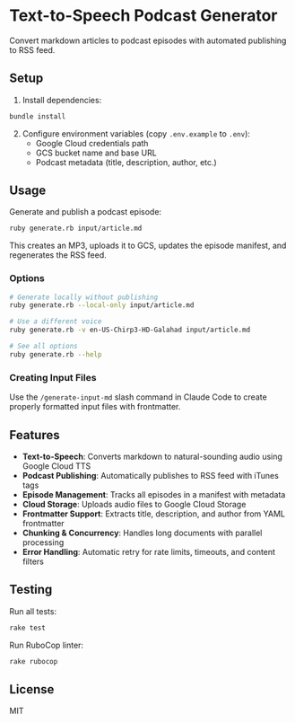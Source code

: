 # Text-to-Speech Podcast Generator

Convert markdown articles to podcast episodes with automated publishing to RSS feed.

## Setup

1. Install dependencies:
```bash
bundle install
```

2. Configure environment variables (copy `.env.example` to `.env`):
   - Google Cloud credentials path
   - GCS bucket name and base URL
   - Podcast metadata (title, description, author, etc.)

## Usage

Generate and publish a podcast episode:

```bash
ruby generate.rb input/article.md
```

This creates an MP3, uploads it to GCS, updates the episode manifest, and regenerates the RSS feed.

### Options

```bash
# Generate locally without publishing
ruby generate.rb --local-only input/article.md

# Use a different voice
ruby generate.rb -v en-US-Chirp3-HD-Galahad input/article.md

# See all options
ruby generate.rb --help
```

### Creating Input Files

Use the `/generate-input-md` slash command in Claude Code to create properly formatted input files with frontmatter.

## Features

- **Text-to-Speech**: Converts markdown to natural-sounding audio using Google Cloud TTS
- **Podcast Publishing**: Automatically publishes to RSS feed with iTunes tags
- **Episode Management**: Tracks all episodes in a manifest with metadata
- **Cloud Storage**: Uploads audio files to Google Cloud Storage
- **Frontmatter Support**: Extracts title, description, and author from YAML frontmatter
- **Chunking & Concurrency**: Handles long documents with parallel processing
- **Error Handling**: Automatic retry for rate limits, timeouts, and content filters

## Testing

Run all tests:

```bash
rake test
```

Run RuboCop linter:

```bash
rake rubocop
```

## License

MIT
